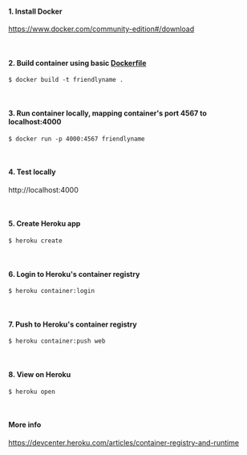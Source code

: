#### 1. Install Docker
https://www.docker.com/community-edition#/download

<br />

#### 2. Build container using basic [Dockerfile](https://github.com/chap/sinatra-on-heroku-via-docker/blob/master/Dockerfile)
`$ docker build -t friendlyname .`

<br />

#### 3. Run container locally, mapping container's port 4567 to localhost:4000

`$ docker run -p 4000:4567 friendlyname`

<br />


#### 4. Test locally

http://localhost:4000

<br />


#### 5. Create Heroku app

`$ heroku create`

<br />


#### 6. Login to Heroku's container registry

`$ heroku container:login`

<br />


#### 7. Push to Heroku's container registry

`$ heroku container:push web`

<br />


#### 8. View on Heroku

`$ heroku open`

<br />


#### More info

https://devcenter.heroku.com/articles/container-registry-and-runtime

